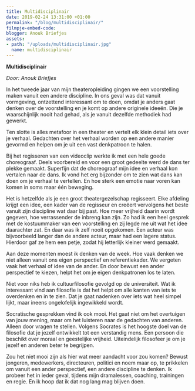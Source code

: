```yaml
---
title: Multidisciplinair
date: 2019-02-24 13:31:00 +01:00
permalink: "/blog/multidisciplinair/"
filmpje-embed-code: 
blogger: Anouk Briefjes
assets:
- path: "/uploads/multidisciplinair.jpg"
  name: multidisciplinair
---
```


**Multidisciplinair**

*Door: Anouk Briefjes*

In het tweede jaar van mijn theateropleiding gingen we een voorstelling maken vanuit een andere discipline. In ons geval was dat vanuit vormgeving, ontzettend interessant om te doen, omdat je anders gaat denken over de voorstelling en je komt op andere originele ideeën. Die je waarschijnlijk nooit had gehad, als je vanuit dezelfde methodiek had gewerkt.

Ten slotte is alles metafoor in een theater en vertelt elk klein detail iets over je verhaal. Gedachten over het verhaal worden op een andere manier gevormd en helpen om je uit een vast denkpatroon te halen.

Bij het regisseren van een videoclip werkte ik met een hele goede choreograaf. Deels voorbereid en voor een groot gedeelte werd de dans ter plekke gemaakt. Superfijn dat de choreograaf mijn idee en verhaal kon vertalen naar de dans. Ik vond het erg bijzonder om te zien wat dans kan doen om je verhaal te vertellen. En hoe sterk een emotie naar voren kan komen in soms maar één beweging.

Het is hetzelfde als je een groot theatergezelschap regisseert. Elke afdeling krijgt een idee, een kader van de regisseur en creëert vervolgens het beste vanuit zijn discipline wat daar bij past. Hoe meer vrijheid daarin wordt gegeven, hoe verrassender de inbreng kan zijn. Zo had ik een heel gesprek met de kostuummaker van een voorstelling en zij legde me uit wat het idee daarachter zat. En daar was ik zelf nooit opgekomen. Een acteur was bijvoorbeeld langer dan de andere acteur, maar had een lagere status. Hierdoor gaf ze hem een petje, zodat hij letterlijk kleiner werd gemaakt. 

Aan deze momenten moest ik denken van de week. Hoe vaak denken we niet alleen vanuit ons eigen perspectief en referentiekader. We vergeten vaak het verhaal of idee van de ander. En door bewust een ander perspectief te kiezen, helpt het om je eigen denkpatronen los te laten. 

Niet voor niks heb ik cultuurfilosofie gevolgd op de universiteit. Wat ik interessant vind aan filosofie is dat het helpt om alle kanten van iets te overdenken en in te zien. Dat je gaat nadenken over iets wat heel simpel lijkt, maar ineens ongelofelijk ingewikkeld wordt. 

Socratische gesprekken vind ik ook mooi. Het gaat niet om het overtuigen van jouw mening, maar om het luisteren naar de gedachten van anderen. Alleen door vragen te stellen. Volgens Socrates is het hoogste doel van de filosofie dat je jezelf ontwikkelt tot een verstandig mens. Een persoon die beschikt over moraal en geestelijke vrijheid. Uiteindelijk filosofeer je om je jezelf en anderen beter te begrijpen. 

Zou het niet mooi zijn als hier wat meer aandacht voor zou komen? Bewust jongeren, medewerkers, directeuren, politici en noem maar op, te prikkelen om vanuit een ander perspectief, een andere discipline te denken. Ik probeer het in ieder geval, tijdens mijn dramalessen, coaching, trainingen en regie. En ik hoop dat ik dat nog lang mag blijven doen.
